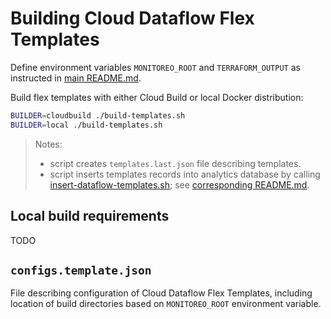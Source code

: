 # Building Cloud Dataflow Flex Templates

Define environment variables `MONITOREO_ROOT` and `TERRAFORM_OUTPUT` as instructed in [main README.md](/README.md).

Build flex templates with either Cloud Build or local Docker distribution:
```bash
BUILDER=cloudbuild ./build-templates.sh
BUILDER=local ./build-templates.sh
```
> Notes:
> - script creates `templates.last.json` file describing templates.
> - script inserts templates records into analytics database by calling [insert-dataflow-templates.sh](/infrastructure/databases/insert-dataflow-templates.sh); see [corresponding README.md](/infrastructure/databases/README.md).

## Local build requirements

TODO

## `configs.template.json`

File describing configuration of Cloud Dataflow Flex Templates, including location of build directories based on `MONITOREO_ROOT` environment variable.
